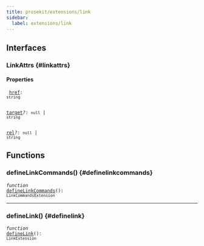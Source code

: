 ```yaml
---
title: prosekit/extensions/link
sidebar:
  label: extensions/link
---
```


## Interfaces

### LinkAttrs {#linkattrs}

#### Properties

<dl>

<dt>

<code data-typedoc-code><i></i> <a id="href" href="#href">href</a>: `string`</code>

</dt>

</dl>

<dl>

<dt>

<code data-typedoc-code><i></i> <a id="target" href="#target">target</a><i>?</i>: `null` \| `string`</code>

</dt>

</dl>

<dl>

<dt>

<code data-typedoc-code><i></i> <a id="rel" href="#rel">rel</a><i>?</i>: `null` \| `string`</code>

</dt>

</dl>

## Functions

### defineLinkCommands() {#definelinkcommands}

<dl>

<dt>

<code data-typedoc-code><i>function</i> <i></i> <a id="definelinkcommands" href="#definelinkcommands">defineLinkCommands</a>(): `LinkCommandsExtension`</code>

</dt>

</dl>

***

### defineLink() {#definelink}

<dl>

<dt>

<code data-typedoc-code><i>function</i> <i></i> <a id="definelink" href="#definelink">defineLink</a>(): `LinkExtension`</code>

</dt>

<dd>

</dd>

</dl>
